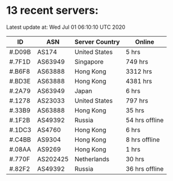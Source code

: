 # 13 recent servers:

Latest update at: Wed Jul 01 06:10:10 UTC 2020

| ID | ASN | Server Country | Online |
| -- | --- | -------------- | ------ |
| #.D09B | AS174 | United States | 5 hrs |
| #.7F1D | AS63949 | Singapore | 749 hrs |
| #.B6F8 | AS63888 | Hong Kong | 3312 hrs |
| #.BD3E | AS63888 | Hong Kong | 4381 hrs |
| #.2A79 | AS63949 | Japan | 6 hrs |
| #.1278 | AS23033 | United States | 797 hrs |
| #.33B9 | AS63888 | Hong Kong | 35 hrs |
| #.1F2B | AS49392 | Russia | 54 hrs offline |
| #.1DC3 | AS4760 | Hong Kong | 6 hrs |
| #.C4BB | AS9304 | Hong Kong | 8 hrs offline |
| #.08AA | AS9269 | Hong Kong | 1 hrs |
| #.770F | AS202425 | Netherlands | 30 hrs |
| #.82F2 | AS49392 | Russia | 36 hrs offline |

